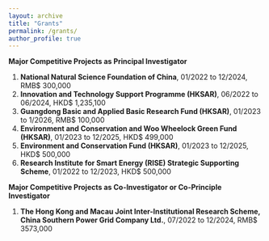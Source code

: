 ```yaml
---
layout: archive
title: "Grants"
permalink: /grants/
author_profile: true
---
```


**Major Competitive Projects as Principal Investigator**

1.	**National Natural Science Foundation of China**, 01/2022 to 12/2024, RMB$ 300,000
2.	**Innovation and Technology Support Programme (HKSAR)**, 06/2022 to 06/2024, HKD$ 1,235,100
3.	**Guangdong Basic and Applied Basic Research Fund (HKSAR)**, 01/2023 to 1/2026, RMB$ 100,000
4.	**Environment and Conservation and Woo Wheelock Green Fund (HKSAR)**, 01/2023 to 12/2025, HKD$ 499,000
5.	**Environment and Conservation Fund (HKSAR)**, 01/2023 to 12/2025, HKD$ 500,000
6.	**Research Institute for Smart Energy (RISE) Strategic Supporting Scheme**, 01/2022 to 12/2023, HKD$ 500,000

**Major Competitive Projects as Co-Investigator or Co-Principle Investigator**
1. **The Hong Kong and Macau Joint Inter-Institutional Research Scheme, China Southern Power Grid Company Ltd.**, 07/2022 to 12/2024, RMB$ 3573,000
